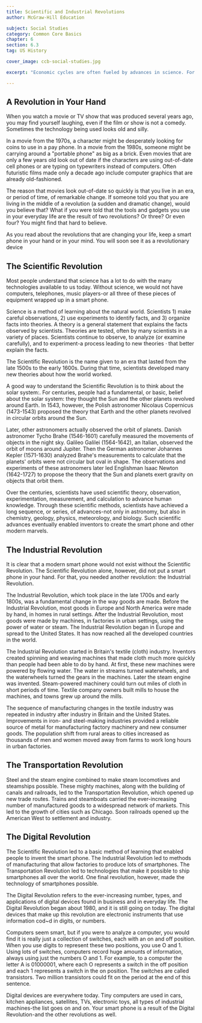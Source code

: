 ```yaml
---
title: Scientific and Industrial Revolutions
author: McGraw-Hill Education

subject: Social Studies
category: Common Core Basics
chapter: 6
section: 6.3
tag: US History

cover_image: ccb-social-studies.jpg

excerpt: "Economic cycles are often fueled by advances in science. For instance, in the sixteenth and seventeenth centuries, discoveries and ideas in astronomy, chemistry, physics, and other fields provided new knowledge about our world. People used this knowledge to invent new machines and processes. This progress drove the Industrial Revolution and the Transportation Revolution of the eighteenth and nineteenth centuries. Scientific discoveries have continued to affect the economy. A good example is today's Digital Revolution."

---
```

## A Revolution in Your Hand

When you watch a movie or TV show that was produced several years ago, you may find yourself laughing, even if the film or show is not a comedy. Sometimes the technology being used looks old and silly.

In a movie from the 1970s, a character might be desperately looking for coins to use in a pay phone. In a movie from the 1980s, someone might be carrying around a "portable phone" as big as a brick. Even movies that are only a few years old look out of date if the characters are using out-of-date cell phones or are typing on typewriters instead of computers. Often futuristic films made only a decade ago include computer graphics that are already old-fashioned.

The reason that movies look out-of-date so quickly is that you live in an era, or period of time, of remarkable change. If someone told you that you are living in the middle of a revolution (a sudden and dramatic change), would you believe that? What if you were told that the tools and gadgets you use in your everyday life are the result of two revolutions? Or three? Or even four? You might find that hard to believe.

As you read about the revolutions that are changing your life, keep a smart phone in your hand or in your mind. You will soon see it as a revolutionary device

## The Scientific Revolution

Most people understand that science has a lot to do with the many technologies available to us today. Without science, we would not have computers, telephones, music players-or all three of these pieces of equipment wrapped up in a smart phone.

Science is a method of learning about the natural world. Scientists 1) make careful observations, 2) use experiments to identify facts, and 3) organize facts into theories. A theory is a general statement that explains the facts observed by scientists. Theories are tested, often by many scientists in a variety of places. Scientists continue to observe, to analyze (or examine carefully), and to experiment-a process leading to new theories · that better explain the facts.

The Scientific Revolution is the name given to an era that lasted from the late 1500s to the early 1600s. During that time, scientists developed many new theories about how the world worked.

A good way to understand the Scientific Revolution is to think about the solar system:. For centuries, people had a fundamental, or basic, belief about the solar system: they thought the Sun and the other planets revolved around Earth. In 1543, however, the Polish astronomer Nicolaus Copernicus (1473-1543) proposed the theory that Earth and the other planets revolved in circular orbits around the Sun.

Later, other astronomers actually observed the orbit of planets. Danish astronomer Tycho Brahe (1546-1601) carefully measured the movements of objects in the night sky. Galileo Galilei (1564-1642), an Italian, observed the orbit of moons around Jupiter. Then the German astronomer Johannes Kepler (1571-1630) analyzed Brahe's measurements to calculate that the planets' orbits were not circular but oval in shape. The observations and experiments of these astronomers later led Englishman Isaac Newton (1642-1727) to propose the theory that the Sun and planets exert gravity on objects that orbit them.

Over the centuries, scientists have used scientific theory, observation, experimentation, measurement, and calculation to advance human knowledge. Through these scientific methods, scientists have achieved a long sequence, or series, of advances-not only in astronomy, but also in chemistry, geology, physics, meteorology, and biology. Such scientific advances eventually enabled inventors to create the smart phone and other modern marvels.

## The Industrial Revolution

It is clear that a modern smart phone would not exist without the Scientific Revolution. The Scientific Revolution alone, however, did not put a smart phone in your hand. For that, you needed another revolution: the Industrial Revolution.

The Industrial Revolution, which took place in the late 1700s and early 1800s, was a fundamental change in the way goods are made. Before the Industrial Revolution, most goods in Europe and North America were made by hand, in homes in rural settings. After the Industrial Revolution, most goods were made by machines, in factories in urban settings, using the power of water or steam. The Industrial Revolution began in Europe and spread to the United States. It has now reached all the developed countries in the world.

The Industrial Revolution started in Britain's textile (cloth) industry. Inventors created spinning and weaving machines that made cloth much more quickly than people had been able to do by hand. At first, these new machines were powered by flowing water. The water in streams turned waterwheels, and the waterwheels turned the gears in the machines. Later the steam engine was invented. Steam-powered machinery could turn out miles of cloth in short periods of time. Textile company owners built mills to house the machines, and towns grew up around the mills.

The sequence of manufacturing changes in the textile industry was repeated in industry after industry in Britain and the United States. Improvements in iron- and steel-making industries provided a reliable source of metal for manufacturing factory machinery and new consumer goods. The population shift from rural areas to cities increased as thousands of men and women moved away from farms to work long hours in urban factories.

## The Transportation Revolution

Steel and the steam engine combined to make steam locomotives and steamships possible. These mighty machines, along with the building of canals and railroads, led to the Transportation Revolution, which opened up new trade routes. Trains and steamboats carried the ever-increasing number of manufactured goods to a widespread network of markets. This led to the growth of cities such as Chicago. Soon railroads opened up the American West to settlement and industry.

## The Digital Revolution

The Scientific Revolution led to a basic method of learning that enabled people to invent the smart phone. The Industrial Revolution led to methods of manufacturing that allow factories to produce lots of smartphones. The Transportation Revolution led to technologies that make it possible to ship smartphones all over the world. One final revolution, however, made the technology of smartphones possible.

The Digital Revolution refers to the ever-increasing number, types, and applications of digital devices found in business and in everyday life. The Digital Revolution began about 1980, and it is still going on today. The digital devices that make up this revolution are electronic instruments that use information cod~d in digits, or numbers.

Computers seem smart, but if you were to analyze a computer, you would find it is really just a collection of switches, each with an on and off position. When you use digits to represent these two positions, you use O and 1. Using lots of switches, computers record huge amounts of information, always using just the numbers O and 1. For example, to a computer the letter A is 01000001, where each O represents a switch in the off position and each 1 represents a switch in the on position. The switches are called transistors. Two million transistors could fit on the period at the end of this sentence.

Digital devices are everywhere today. Tiny computers are used in cars, kitchen appliances, satellites, TVs, electronic toys, all types of industrial machines-the list goes on and on. Your smart phone is a result of the Digital Revolution-and the other revolutions as well.
